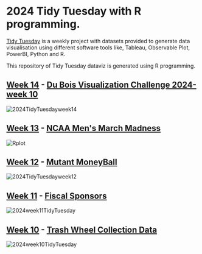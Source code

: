 # 2024 Tidy Tuesday with R programming.
[Tidy Tuesday](https://github.com/rfordatascience/tidytuesday?tab=readme-ov-file) is a weekly project with datasets provided to generate data visualisation using different software tools like, Tableau, Observable Plot, PowerBI, Python and R.

This repository of Tidy Tuesday dataviz is generated using R programming.

## [Week 14](https://github.com/sndaba/2024TidyTuesdayWithRstats/tree/main/week14) - [Du Bois Visualization Challenge 2024-week 10](https://github.com/rfordatascience/tidytuesday/blob/master/data/2024/2024-04-02/readme.md)
![2024TidyTuesdayweek14](https://github.com/sndaba/2024TidyTuesdayWithRstats/assets/53818579/e5b7028a-3960-4500-9c51-3cfd0232828d)

## [Week 13](https://github.com/sndaba/2024TidyTuesdayWithRstats/tree/main/week13) - [NCAA Men's March Madness](https://github.com/rfordatascience/tidytuesday/blob/master/data/2024/2024-03-26/readme.md)
![Rplot](https://github.com/sndaba/2024TidyTuesdayWithRstats/assets/53818579/a0c41f9c-f583-4588-841e-97ab8bd8a167)

## [Week 12](https://github.com/sndaba/2024TidyTuesdayWithRstats/tree/main/week12) - [Mutant MoneyBall](https://github.com/EliCash82/mutantmoneyball)
![2024TidyTuesdayweek12](https://github.com/sndaba/2024TidyTuesdayWithRstats/assets/53818579/ace97adb-47b0-4142-9d58-819dde2a3ed7)

## [Week 11](https://github.com/sndaba/2024TidyTuesday/tree/main/week11) - [Fiscal Sponsors](https://github.com/rfordatascience/tidytuesday/blob/master/data/2024/2024-03-12/readme.md)
![2024week11TidyTuesday](https://github.com/sndaba/2024TidyTuesday/assets/53818579/77cbe6a7-288e-4682-a008-fb67ce372184)


## [Week 10](https://github.com/sndaba/2024TidyTuesday/tree/main/week10) - [Trash Wheel Collection Data](https://github.com/rfordatascience/tidytuesday/blob/master/data/2024/2024-03-05/readme.md)
![2024week10TidyTuesday](https://github.com/sndaba/2024TidyTuesday/assets/53818579/68a8d9a5-8e9b-4e3b-94cf-2a551c8619d7)
